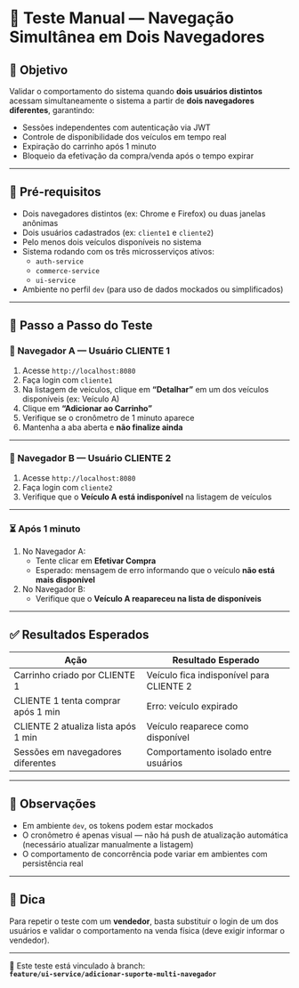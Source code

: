 # 🧪 Teste Manual — Navegação Simultânea em Dois Navegadores

## 🎯 Objetivo

Validar o comportamento do sistema quando **dois usuários distintos** acessam simultaneamente o sistema a partir de **dois navegadores diferentes**, garantindo:

- Sessões independentes com autenticação via JWT
- Controle de disponibilidade dos veículos em tempo real
- Expiração do carrinho após 1 minuto
- Bloqueio da efetivação da compra/venda após o tempo expirar

---

## 🧰 Pré-requisitos

- Dois navegadores distintos (ex: Chrome e Firefox) ou duas janelas anônimas
- Dois usuários cadastrados (ex: `cliente1` e `cliente2`)
- Pelo menos dois veículos disponíveis no sistema
- Sistema rodando com os três microsserviços ativos:
  - `auth-service`
  - `commerce-service`
  - `ui-service`
- Ambiente no perfil `dev` (para uso de dados mockados ou simplificados)

---

## 👣 Passo a Passo do Teste

### 🧍 Navegador A — Usuário CLIENTE 1

1. Acesse `http://localhost:8080`
2. Faça login com `cliente1`
3. Na listagem de veículos, clique em **“Detalhar”** em um dos veículos disponíveis (ex: Veículo A)
4. Clique em **“Adicionar ao Carrinho”**
5. Verifique se o cronômetro de 1 minuto aparece
6. Mantenha a aba aberta e **não finalize ainda**

---

### 🧍 Navegador B — Usuário CLIENTE 2

1. Acesse `http://localhost:8080`
2. Faça login com `cliente2`
3. Verifique que o **Veículo A está indisponível** na listagem de veículos

---

### ⏳ Após 1 minuto

1. No Navegador A:
   - Tente clicar em **Efetivar Compra**
   - Esperado: mensagem de erro informando que o veículo **não está mais disponível**
2. No Navegador B:
   - Verifique que o **Veículo A reapareceu na lista de disponíveis**

---

## ✅ Resultados Esperados

| Ação                                             | Resultado Esperado                                    |
|--------------------------------------------------|--------------------------------------------------------|
| Carrinho criado por CLIENTE 1                    | Veículo fica indisponível para CLIENTE 2              |
| CLIENTE 1 tenta comprar após 1 min               | Erro: veículo expirado                                |
| CLIENTE 2 atualiza lista após 1 min              | Veículo reaparece como disponível                     |
| Sessões em navegadores diferentes                | Comportamento isolado entre usuários                  |

---

## 🧼 Observações

- Em ambiente `dev`, os tokens podem estar mockados
- O cronômetro é apenas visual — não há push de atualização automática (necessário atualizar manualmente a listagem)
- O comportamento de concorrência pode variar em ambientes com persistência real

---

## 📌 Dica

Para repetir o teste com um **vendedor**, basta substituir o login de um dos usuários e validar o comportamento na venda física (deve exigir informar o vendedor).

---

📁 Este teste está vinculado à branch:  
**`feature/ui-service/adicionar-suporte-multi-navegador`**
